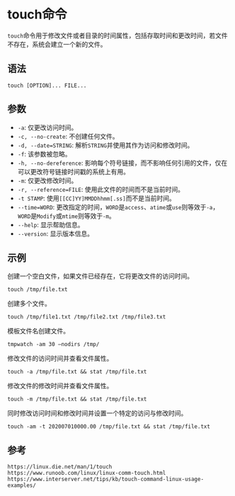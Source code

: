 # touch命令
`touch`命令用于修改文件或者目录的时间属性，包括存取时间和更改时间，若文件不存在，系统会建立一个新的文件。

## 语法

```shell
touch [OPTION]... FILE...
```


## 参数
* `-a`: 仅更改访问时间。
* `-c, --no-create`: 不创建任何文件。
* `-d, --date=STRING`: 解析`STRING`并使用其作为访问和修改时间。
* `-f`: 该参数被忽略。
* `-h, --no-dereference`: 影响每个符号链接，而不影响任何引用的文件，仅在可以更改符号链接时间戳的系统上有用。
* `-m`: 仅更改修改时间。
* `-r, --reference=FILE`: 使用此文件的时间而不是当前时间。
* `-t STAMP`: 使用`[[CC]YY]MMDDhhmm[.ss]`而不是当前时间。
* `--time=WORD`: 更改指定的时间，`WORD`是`access`、`atime`或`use`则等效于`-a`，`WORD`是`Modify`或`mtime`则等效于`-m`。
* `--help`: 显示帮助信息。
* `--version`: 显示版本信息。


## 示例
创建一个空白文件，如果文件已经存在，它将更改文件的访问时间。

```shell
touch /tmp/file.txt
```

创建多个文件。

```shell
touch /tmp/file1.txt /tmp/file2.txt /tmp/file3.txt
```

模板文件名创建文件。

```shell
tmpwatch -am 30 –nodirs /tmp/
```

修改文件的访问时间并查看文件属性。

```shell
touch -a /tmp/file.txt && stat /tmp/file.txt
```

修改文件的修改时间并查看文件属性。

```shell
touch -m /tmp/file.txt && stat /tmp/file.txt
```

同时修改访问时间和修改时间并设置一个特定的访问与修改时间。

```shell
touch -am -t 202007010000.00 /tmp/file.txt && stat /tmp/file.txt
```




## 参考

```
https://linux.die.net/man/1/touch
https://www.runoob.com/linux/linux-comm-touch.html
https://www.interserver.net/tips/kb/touch-command-linux-usage-examples/
```
